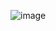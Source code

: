 ![image](https://github.com/Shubham-M-Rathod/flask_react_mysql/assets/96727745/85c70ef1-8048-414e-9d93-41f58cb4cdb3)
